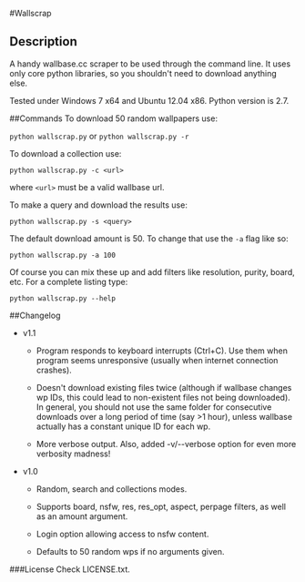 #Wallscrap

## Description
A handy wallbase.cc scraper to be used through the command line.
It uses only core python libraries, so you shouldn't need to download anything else.

Tested under Windows 7 x64 and Ubuntu 12.04 x86. Python version is 2.7.

##Commands
To download 50 random wallpapers use:

`python wallscrap.py` or `python wallscrap.py -r`  

To download a collection use:

`python wallscrap.py -c <url>`

where `<url>` must be a valid wallbase url.  


To make a query and download the results use:

`python wallscrap.py -s <query>`

The default download amount is 50. To change that use the `-a` flag like so:

`python wallscrap.py -a 100`  

Of course you can mix these up and add filters like resolution, purity, board, etc. For a complete listing type:

`python wallscrap.py --help`  

##Changelog
- v1.1
    * Program responds to keyboard interrupts (Ctrl+C).
      Use them when program seems unresponsive (usually when internet connection crashes).

    * Doesn't download existing files twice (although if wallbase changes wp IDs,
      this could lead to non-existent files not being downloaded). In general, you should not
      use the same folder for consecutive downloads over a long period of time (say >1 hour), unless
      wallbase actually has a constant unique ID for each wp.

    * More verbose output. Also, added -v/--verbose option for even more verbosity madness!

- v1.0
    * Random, search and collections modes.

    * Supports board, nsfw, res, res_opt, aspect, perpage filters,
      as well as an amount argument.

    * Login option allowing access to nsfw content.

    * Defaults to 50 random wps if no arguments given.
    
###License
Check LICENSE.txt.
